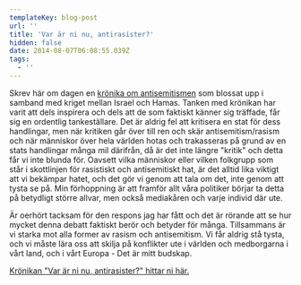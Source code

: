 ```yaml
---
templateKey: blog-post
url: ''
title: 'Var är ni nu, antirasister?'
hidden: false
date: 2014-08-07T06:08:55.039Z
tags:
  - ''
---
```

Skrev här om dagen en [krönika om antisemitismen](https://www.magasinetparagraf.se/nyheter/kronikor/44894-var-ar-ni-nu-antirasister/) som blossat upp i samband med kriget mellan Israel och Hamas. Tanken med krönikan har varit att dels inspirera och dels att de som faktiskt känner sig träffade, får sig en ordentlig tankeställare. Det är aldrig fel att kritisera en stat för dess handlingar, men när kritiken går över till ren och skär antisemitism/rasism och när människor över hela världen hotas och trakasseras på grund av en stats handlingar många mil därifrån, då är det inte längre "kritik" och detta får vi inte blunda för. Oavsett vilka människor eller vilken folkgrupp som står i skottlinjen för rasistiskt och antisemitiskt hat, är det alltid lika viktigt att vi bekämpar hatet, och det gör vi genom att tala om det, inte genom att tysta se på. Min förhoppning är att framför allt våra politiker börjar ta detta på betydligt större allvar, men också mediakåren och varje individ där ute.



Är oerhört tacksam för den respons jag har fått och det är rörande att se hur mycket denna debatt faktiskt berör och betyder för många. Tillsammans är vi starka mot alla former av rasism och antisemitism. Vi får aldrig stå tysta, och vi måste lära oss att skilja på konflikter ute i världen och medborgarna i vårt land, och i vårt Europa - Det är mitt budskap.



[Krönikan "Var är ni nu, antirasister?" hittar ni här.](https://www.magasinetparagraf.se/nyheter/kronikor/44894-var-ar-ni-nu-antirasister/)
